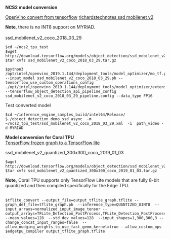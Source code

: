 
**NCS2 model conversion**

[OpenVino convert from tensorflow](https://docs.openvinotoolkit.org/latest/_docs_MO_DG_prepare_model_convert_model_Convert_Model_From_TensorFlow.html) 
[richardstechnotes ssd mobilenet v2 ](https://richardstechnotes.com/2018/12/01/ssd_mobilenet_v2_coco-running-on-the-intel-neural-compute-stick-2/) 

**Note**, there is no INT8 support on MYRIAD.<br>
<br>
ssd_mobilenet_v2_coco_2018_03_29<br>
```
$cd ~/ncs2_tpu_test
$wget http://download.tensorflow.org/models/object_detection/ssd_mobilenet_v2_coco_2018_03_29.tar.gz
$tar xvfz ssd_mobilenet_v2_coco_2018_03_29.tar.gz
```
```
$python3 /opt/intel/openvino_2019.1.144/deployment_tools/model_optimizer/mo_tf.py --input_model ssd_mobilenet_v2_coco_2018_03_29.pb --tensorflow_use_custom_operations_config ./opt/intel/openvino_2019.1.144/deployment_tools/model_optimizer/extensions/ssd_v2_support.json --tensorflow_object_detection_api_pipeline_config  ssd_mobilenet_v2_coco_2018_03_29_pipeline.config --data_type FP16
```

Test converted model<br>
```
$cd ~/inference_engine_samples_build/intel64/Release/
$./object_detection_demo_ssd_async  -m ~/ncs2_tpu_test/ssd_mobilenet_v2_coco_2018_03_29.xml  -i  path_video -d MYRIAD
```


**Model conversion for Coral TPU**<br>
[TensorFlow frozen graph to a TensorFlow lite](https://medium.com/@teyou21/convert-a-tensorflow-frozen-graph-to-a-tflite-file-part-3-1ccdb3874c4a)<br>  


ssd_mobilenet_v2_quantized_300x300_coco_2019_01_03<br>


```
$wget http://download.tensorflow.org/models/object_detection/ssd_mobilenet_v2_quantized_300x300_coco_2019_01_03.tar.gz
$tar xvfz ssd_mobilenet_v2_quantized_300x300_coco_2019_01_03.tar.gz
```

**Note,** Coral TPU supports only TensorFlow Lite models that are fully 8-bit quantized and then compiled specifically for the Edge TPU.<br>
<br>
```
$tflite_convert --output_file=output_tflite_graph.tflite --graph_def_file=tflite_graph.pb  --inference_type=QUANTIZED_UINT8  --input_arrays=normalized_input_image_tensor --output_arrays=TFLite_Detection_PostProcess,TFLite_Detection_PostProcess:1,TFLite_Detection_PostProcess:2,TFLite_Detection_PostProcess:3 --mean_values=128  --std_dev_values=128  --input_shapes=1,300,300,3 --change_concat_input_ranges=false  --allow_nudging_weights_to_use_fast_gemm_kernel=true --allow_custom_ops
$edgetpu_compiler output_tflite_graph.tflite 
```
